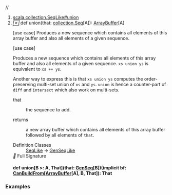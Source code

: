 //
<ol>
<li><a href="https://www.scala-lang.org/api/2.12.3/scala/collection/mutable/ArrayBuffer.html#union(that:Seq[A]):scala.collection.mutable.ArrayBuffer[A]">scala.collection.SeqLike#union</a></li>
<li name="scala.collection.SeqLike#union" visbl="pub" class="indented0 " data-isabs="false" fullcomment="yes" group="Ungrouped"> <a id="union(that:Seq[A]):scala.collection.mutable.ArrayBuffer[A]"></a><a id="union(collection.Seq[A]):ArrayBuffer[A]"></a> <span class="permalink"> <a href="../../../scala/collection/mutable/ArrayBuffer.html#union(that:Seq[A]):scala.collection.mutable.ArrayBuffer[A]" title="Permalink"> <i class="material-icons"></i> </a> </span> <span class="modifier_kind"> <span class="modifier"></span> <span class="kind">def</span> </span> <span class="symbol"> <span class="name">union</span><span class="params">(<span name="that">that: <a href="../Seq.html" class="extype" name="scala.collection.Seq">collection.Seq</a>[<span class="extype" name="scala.collection.mutable.ArrayBuffer.A">A</span>]</span>)</span><span class="result">: <a href="" class="extype" name="scala.collection.mutable.ArrayBuffer">ArrayBuffer</a>[<span class="extype" name="scala.collection.mutable.ArrayBuffer.A">A</span>]</span> </span> <p class="shortcomment cmt">[use case] Produces a new sequence which contains all elements of this array buffer and also all elements of a given sequence.</p>
 <div class="fullcomment">
  [use case] 
  <div class="comment cmt">
   <p> Produces a new sequence which contains all elements of this array buffer and also all elements of a given sequence. <code>xs union ys</code> is equivalent to <code>xs ++ ys</code>.</p>
   <p> Another way to express this is that <code>xs union ys</code> computes the order-preserving multi-set union of <code>xs</code> and <code>ys</code>. <code>union</code> is hence a counter-part of <code>diff</code> and <code>intersect</code> which also work on multi-sets.</p>
  </div>
  <dl class="paramcmts block">
   <dt class="param">
    that
   </dt>
   <dd class="cmt">
    <p>the sequence to add.</p>
   </dd>
   <dt>
    returns
   </dt>
   <dd class="cmt">
    <p>a new array buffer which contains all elements of this array buffer followed by all elements of <code>that</code>.</p>
   </dd>
  </dl>
  <dl class="attributes block"> 
   <dt>
    Definition Classes
   </dt>
   <dd>
    <a href="../SeqLike.html" class="extype" name="scala.collection.SeqLike">SeqLike</a> → 
    <a href="../GenSeqLike.html" class="extype" name="scala.collection.GenSeqLike">GenSeqLike</a>
   </dd>
   <div class="full-signature-block toggleContainer"> 
    <span class="toggle"> <i class="material-icons"></i> Full Signature </span> 
    <div class="hiddenContent full-signature-usecase">
     <h4 id="signature" class="signature"> <span class="modifier_kind"> <span class="modifier"></span> <span class="kind">def</span> </span> <span class="symbol"> <span class="name">union</span><span class="tparams">[<span name="B">B &gt;: <span class="extype" name="scala.collection.mutable.ArrayBuffer.A">A</span></span>, <span name="That">That</span>]</span><span class="params">(<span name="that">that: <a href="../GenSeq.html" class="extype" name="scala.collection.GenSeq">GenSeq</a>[<span class="extype" name="scala.collection.SeqLike.union.B">B</span>]</span>)</span><span class="params">(<span class="implicit">implicit </span><span name="bf">bf: <a href="../generic/CanBuildFrom.html" class="extype" name="scala.collection.generic.CanBuildFrom">CanBuildFrom</a>[<a href="" class="extype" name="scala.collection.mutable.ArrayBuffer">ArrayBuffer</a>[<span class="extype" name="scala.collection.mutable.ArrayBuffer.A">A</span>], <span class="extype" name="scala.collection.SeqLike.union.B">B</span>, <span class="extype" name="scala.collection.SeqLike.union.That">That</span>]</span>)</span><span class="result">: <span class="extype" name="scala.collection.SeqLike.union.That">That</span></span> </span> </h4>
    </div> 
   </div>
  </dl>
 </div> </li>
        </ol>


### Examples















